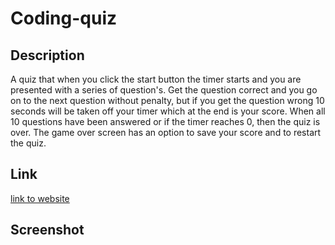 # Coding-quiz

## Description

A quiz that when you click the start button the timer starts and you are
presented with a series of question's. Get the question correct and you go on to the next question without penalty, but if you get the question wrong 10 seconds will be taken off your timer which at the end is your score. When all 10 questions have been answered or if the timer reaches 0, then the quiz is over. The game over screen has an option to save your score and to restart the quiz. 

## Link 

<a href="">link to website </a>

## Screenshot 




